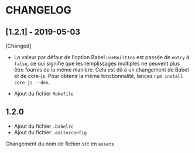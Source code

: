 # CHANGELOG

## [1.2.1] - 2019-05-03

[Changed]

* La valeur par défaut de l'option Babel `useBuiltIns` est passée de `entry` à `false`, ce qui signifie que les remplissages multiples ne peuvent plus être fournis de la même manière. Cela est dû à un changement de Babel et de core-js. Pour obtenir la même fonctionnalité, lancez `npm install core-js --dev`.

* Ajout du fichier `Makefile`

## 1.2.0

* Ajout du fichier `.babelrc`
* Ajout du fichier `.editorconfig`

Changement du nom de fichier src en `assets`
